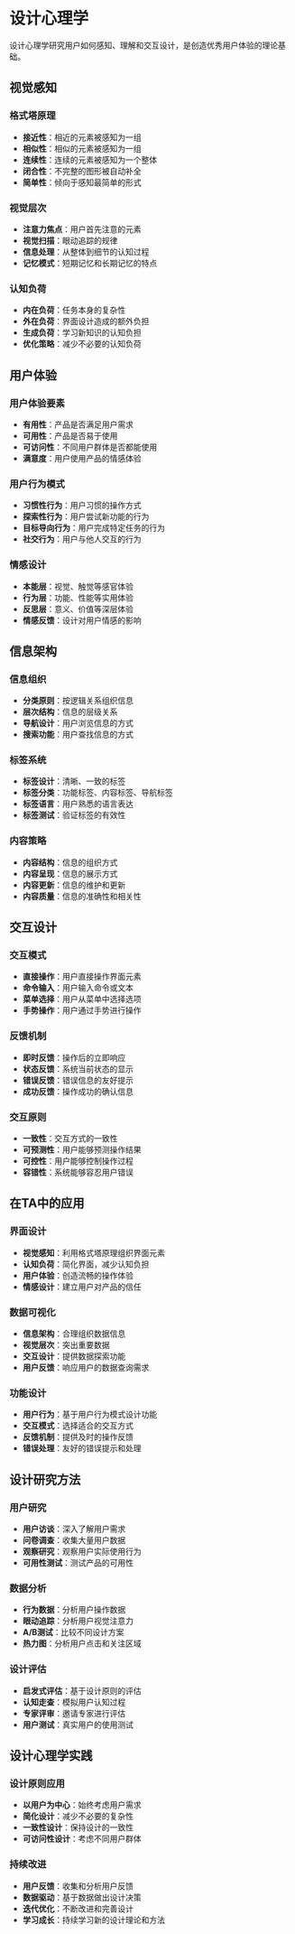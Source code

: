 # 设计心理学

设计心理学研究用户如何感知、理解和交互设计，是创造优秀用户体验的理论基础。

## 视觉感知

### 格式塔原理
- **接近性**：相近的元素被感知为一组
- **相似性**：相似的元素被感知为一组
- **连续性**：连续的元素被感知为一个整体
- **闭合性**：不完整的图形被自动补全
- **简单性**：倾向于感知最简单的形式

### 视觉层次
- **注意力焦点**：用户首先注意的元素
- **视觉扫描**：眼动追踪的规律
- **信息处理**：从整体到细节的认知过程
- **记忆模式**：短期记忆和长期记忆的特点

### 认知负荷
- **内在负荷**：任务本身的复杂性
- **外在负荷**：界面设计造成的额外负担
- **生成负荷**：学习新知识的认知负担
- **优化策略**：减少不必要的认知负荷

## 用户体验

### 用户体验要素
- **有用性**：产品是否满足用户需求
- **可用性**：产品是否易于使用
- **可访问性**：不同用户群体是否都能使用
- **满意度**：用户使用产品的情感体验

### 用户行为模式
- **习惯性行为**：用户习惯的操作方式
- **探索性行为**：用户尝试新功能的行为
- **目标导向行为**：用户完成特定任务的行为
- **社交行为**：用户与他人交互的行为

### 情感设计
- **本能层**：视觉、触觉等感官体验
- **行为层**：功能、性能等实用体验
- **反思层**：意义、价值等深层体验
- **情感反馈**：设计对用户情感的影响

## 信息架构

### 信息组织
- **分类原则**：按逻辑关系组织信息
- **层次结构**：信息的层级关系
- **导航设计**：用户浏览信息的方式
- **搜索功能**：用户查找信息的方式

### 标签系统
- **标签设计**：清晰、一致的标签
- **标签分类**：功能标签、内容标签、导航标签
- **标签语言**：用户熟悉的语言表达
- **标签测试**：验证标签的有效性

### 内容策略
- **内容结构**：信息的组织方式
- **内容呈现**：信息的展示方式
- **内容更新**：信息的维护和更新
- **内容质量**：信息的准确性和相关性

## 交互设计

### 交互模式
- **直接操作**：用户直接操作界面元素
- **命令输入**：用户输入命令或文本
- **菜单选择**：用户从菜单中选择选项
- **手势操作**：用户通过手势进行操作

### 反馈机制
- **即时反馈**：操作后的立即响应
- **状态反馈**：系统当前状态的显示
- **错误反馈**：错误信息的友好提示
- **成功反馈**：操作成功的确认信息

### 交互原则
- **一致性**：交互方式的一致性
- **可预测性**：用户能够预测操作结果
- **可控性**：用户能够控制操作过程
- **容错性**：系统能够容忍用户错误

## 在TA中的应用

### 界面设计
- **视觉感知**：利用格式塔原理组织界面元素
- **认知负荷**：简化界面，减少认知负担
- **用户体验**：创造流畅的操作体验
- **情感设计**：建立用户对产品的信任

### 数据可视化
- **信息架构**：合理组织数据信息
- **视觉层次**：突出重要数据
- **交互设计**：提供数据探索功能
- **用户反馈**：响应用户的数据查询需求

### 功能设计
- **用户行为**：基于用户行为模式设计功能
- **交互模式**：选择适合的交互方式
- **反馈机制**：提供及时的操作反馈
- **错误处理**：友好的错误提示和处理

## 设计研究方法

### 用户研究
- **用户访谈**：深入了解用户需求
- **问卷调查**：收集大量用户数据
- **观察研究**：观察用户实际使用行为
- **可用性测试**：测试产品的可用性

### 数据分析
- **行为数据**：分析用户操作数据
- **眼动追踪**：分析用户视觉注意力
- **A/B测试**：比较不同设计方案
- **热力图**：分析用户点击和关注区域

### 设计评估
- **启发式评估**：基于设计原则的评估
- **认知走查**：模拟用户认知过程
- **专家评审**：邀请专家进行评估
- **用户测试**：真实用户的使用测试

## 设计心理学实践

### 设计原则应用
- **以用户为中心**：始终考虑用户需求
- **简化设计**：减少不必要的复杂性
- **一致性设计**：保持设计的一致性
- **可访问性设计**：考虑不同用户群体

### 持续改进
- **用户反馈**：收集和分析用户反馈
- **数据驱动**：基于数据做出设计决策
- **迭代优化**：不断改进和完善设计
- **学习成长**：持续学习新的设计理论和方法 